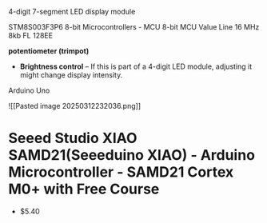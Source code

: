 
4-digit 7-segment LED display module

STM8S003F3P6
8-bit Microcontrollers - MCU 8-bit MCU Value Line 16 MHz 8kb FL 128EE

**potentiometer (trimpot)**
- **Brightness control** – If this is part of a 4-digit LED module, adjusting it might change display intensity.

Arduino Uno

![[Pasted image 20250312232036.png]]


# Seeed Studio XIAO SAMD21(Seeeduino XIAO) - Arduino Microcontroller - SAMD21 Cortex M0+ with Free Course

- $5.40

